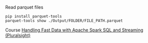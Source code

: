 Read parquet files

```
pip install parquet-tools
parquet-tools show ./Output/FOLDER/FILE_PATH.parquet 
```

Course
[Handling Fast Data with Apache Spark SQL and Streaming (Pluralsight)](https://app.pluralsight.com/library/courses/apache-spark-sql-fast-data-handling-streaming/exercise-files)
